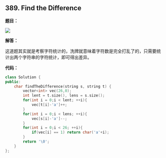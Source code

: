 ## 389. Find the Difference 

**题目：**

![](http://cdn.zergzerg.cn/2018-10-01_01leet_389.png)

**解答：**

这道题其实就是考察字符统计的，洗牌就意味着字符数是完全打乱了的，只需要统计出两个字符串的字符统计，即可得出差异。

**代码：**

```cpp
class Solution {
public:
    char findTheDifference(string s, string t) {
        vector<int> vec(26,0);
        int lent = t.size(), lens = s.size();
        for(int i = 0;i < lent; ++i){
            vec[t[i]-'a']++;
        }
        for(int i = 0;i < lens; ++i){
            vec[s[i]-'a']--;
        }
        for(int i = 0;i < 26; ++i){
            if(vec[i] == 1) return char('a'+i);
        }
        return '\0';
    }
};
```

